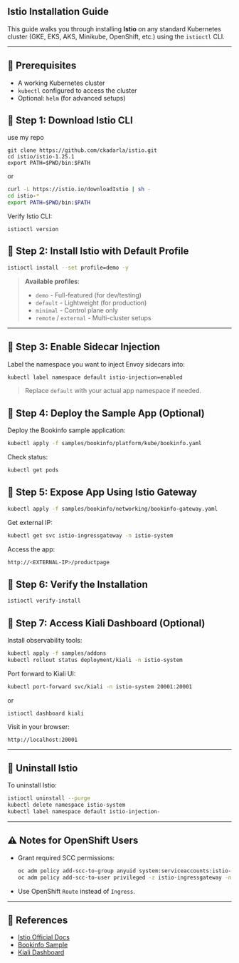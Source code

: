 **Istio Installation Guide** 
---
This guide walks you through installing **Istio** on any standard Kubernetes cluster (GKE, EKS, AKS, Minikube, OpenShift, etc.) using the `istioctl` CLI.

---

## 🧩 Prerequisites

- A working Kubernetes cluster
- `kubectl` configured to access the cluster
- Optional: `helm` (for advanced setups)

## 🔹 Step 1: Download Istio CLI
use my repo 
```
git clone https://github.com/ckadarla/istio.git
cd istio/istio-1.25.1
export PATH=$PWD/bin:$PATH

```
or 
```bash
curl -L https://istio.io/downloadIstio | sh -
cd istio-*
export PATH=$PWD/bin:$PATH
```

Verify Istio CLI:

```
istioctl version

```


## 🔹 Step 2: Install Istio with Default Profile

```bash
istioctl install --set profile=demo -y
```

> **Available profiles**:
> - `demo` - Full-featured (for dev/testing)
> - `default` - Lightweight (for production)
> - `minimal` - Control plane only
> - `remote` / `external` - Multi-cluster setups

---

## 🔹 Step 3: Enable Sidecar Injection

Label the namespace you want to inject Envoy sidecars into:

```bash
kubectl label namespace default istio-injection=enabled
```

> Replace `default` with your actual app namespace if needed.


## 🔹 Step 4: Deploy the Sample App (Optional)

Deploy the Bookinfo sample application:

```bash
kubectl apply -f samples/bookinfo/platform/kube/bookinfo.yaml
```

Check status:

```bash
kubectl get pods
```


## 🔹 Step 5: Expose App Using Istio Gateway

```bash
kubectl apply -f samples/bookinfo/networking/bookinfo-gateway.yaml
```

Get external IP:

```bash
kubectl get svc istio-ingressgateway -n istio-system
```

Access the app:

```bash
http://<EXTERNAL-IP>/productpage
```


## 🔹 Step 6: Verify the Installation

```bash
istioctl verify-install
```


## 🔹 Step 7: Access Kiali Dashboard (Optional)

Install observability tools:

```bash
kubectl apply -f samples/addons
kubectl rollout status deployment/kiali -n istio-system
```

Port forward to Kiali UI:

```bash
kubectl port-forward svc/kiali -n istio-system 20001:20001
```
or 
```
istioctl dashboard kiali
```
Visit in your browser:

```
http://localhost:20001
```

---

## 🧹 Uninstall Istio

To uninstall Istio:

```bash
istioctl uninstall --purge
kubectl delete namespace istio-system
kubectl label namespace default istio-injection-
```

---
## ⚠️ Notes for OpenShift Users

- Grant required SCC permissions:
  ```bash
  oc adm policy add-scc-to-group anyuid system:serviceaccounts:istio-system
  oc adm policy add-scc-to-user privileged -z istio-ingressgateway -n istio-system
  ```
- Use OpenShift `Route` instead of `Ingress`.

---

## 📎 References

- [Istio Official Docs](https://istio.io/latest/docs/)
- [Bookinfo Sample](https://istio.io/latest/docs/examples/bookinfo/)
- [Kiali Dashboard](https://kiali.io/)

